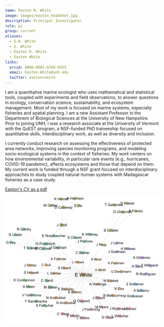 ```yaml
---
name: Easton R. White
image: images/easton_headshot.jpg
description: Principal Investigator 
role: pi
group: current
aliases:
  - E.R. White
  - E. White
  - Easton R. White
  - Easton White
links:
  orcid: 0000-0002-0768-9555
  email: Easton.White@unh.edu 
  twitter: eastonrwhite
---
```


I am a quantitative marine ecologist who uses mathematical and statistical tools, coupled with experiments and field observations, to answer questions in ecology, conservation science, sustainability, and ecosystem management. Most of my work is focused on marine systems, especially fisheries and spatial planning. I am a new Assistant Professor in the Department of Biological Sciences at the University of New Hampshire. Prior to joining UNH, I was a research associate at the University of Vermont with the QuEST program, a NSF-funded PhD traineeship focused on quantitative skills, interdisciplinary work, as well as diversity and inclusion.

I currently conduct research on assessing the effectiveness of protected area networks, improving species monitoring programs, and modeling socio-ecological systems in the context of fisheries. My work centers on how environmental variability, in particular rare events (e.g., hurricanes, COVID-19 pandemic), affects ecosystems and those that depend on them. My current work is funded through a NSF grant focused on interdisciplinary approaches to study coupled natural-human systems with Madagascar fisheries as a case study.

[Easton's CV as a pdf](https://quantmarineecolab.github.io/pdfs/EastonWhite_CV.pdf)

![](/images/mynetwork.png)